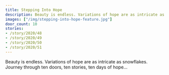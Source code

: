 ```yaml
---
title: Stepping Into Hope
description: Beauty is endless. Variations of hope are as intricate as snowflakes. Journey through ten doors, ten stories, ten days of hope…
images: ["/img/stepping-into-hope-feature.jpg"]
door_count: 10
stories:
- /story/2020/48
- /story/2020/49
- /story/2020/50
- /story/2020/51
---
```


Beauty is endless. Variations of hope are as intricate as snowflakes. Journey through ten doors, ten stories, ten days of hope…
